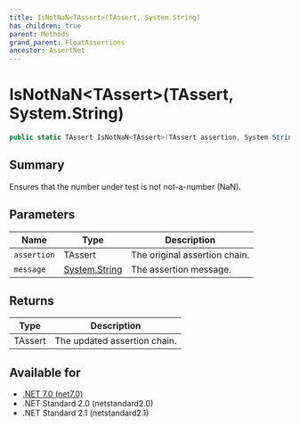 ```yaml
---
title: IsNotNaN<TAssert>(TAssert, System.String)
has_children: true
parent: Methods
grand_parent: FloatAssertions
ancestor: AssertNet
---
```

# IsNotNaN&lt;TAssert&gt;(TAssert, System.String)

```csharp
public static TAssert IsNotNaN<TAssert>(TAssert assertion, System.String message);
```

## Summary
Ensures that the number under test is not not-a-number (NaN).

## Parameters
|Name|Type|Description|
|-|-|-|
|`assertion`|TAssert|The original assertion chain.|
|`message`|[System.String](https://learn.microsoft.com/en-us/dotnet/api/system.string)|The assertion message.|

## Returns
|Type|Description|
|-|-|
|TAssert|The updated assertion chain.|

## Available for
- [.NET 7.0 (net7.0)](https://versionsof.net/core/7.0/)
- .NET Standard 2.0 (netstandard2.0)
- .NET Standard 2.1 (netstandard2.1)
